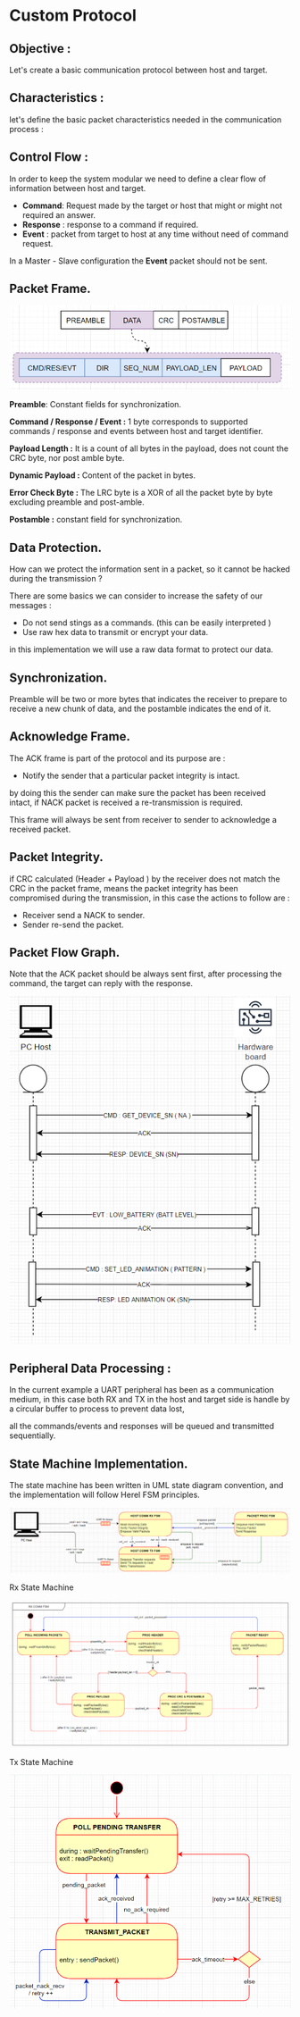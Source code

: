 # Custom Protocol

## Objective :

Let's create a basic communication protocol between host and target. 

## Characteristics :

let's define the basic packet characteristics needed in the communication process :

## Control Flow :

In order to keep the system modular we need to define a clear flow of information between host and target. 

- **Command**: Request made by the target or host that might or might not required an answer.
- **Response** : response to a command if required.
- **Event** : packet from target to host at any time without need of command request.

In a Master - Slave configuration the **Event** packet should not be sent.  

## Packet Frame.

![Untitled](Doc/Readme/Untitled.png)

**Preamble**:  Constant fields for synchronization.

**Command / Response / Event :** 1 byte corresponds to supported commands / response and events between host and target identifier.

**Payload Length :**  It is a count of all bytes in the payload, does not count the CRC byte, nor post amble byte.

**Dynamic Payload :** Content of the packet in bytes.

**Error Check Byte :** The LRC byte is a XOR of all the packet byte by byte excluding preamble and post-amble.

**Postamble :**  constant field for synchronization. 

## Data Protection.

How can we protect the information sent in a packet, so it cannot be hacked during the transmission ?

There are some basics we can consider to increase the safety of our messages : 

- Do not send stings as a commands. (this can be easily interpreted )
- Use raw hex data to transmit or encrypt your data.

in this implementation we will use a raw data format to protect our data.

## Synchronization.

Preamble will be two or more bytes that indicates the receiver to prepare to receive a new chunk of data, and the postamble indicates the end of it. 

## Acknowledge Frame.

The ACK frame is part of the protocol and its purpose are :

- Notify the sender that a particular packet integrity is intact.

by doing this the sender can make sure the packet has been received intact, if NACK packet is received a re-transmission is required. 

This frame will always be sent from receiver to sender to acknowledge a received packet. 

## Packet Integrity.

if CRC  calculated (Header + Payload ) by the receiver does not match the CRC in the packet frame, means the packet integrity has been compromised during the transmission, in this case the actions to follow are : 

- Receiver send a NACK to sender.
- Sender re-send the packet.

## Packet Flow Graph.

Note that the ACK packet should be always sent first, after processing the command, the target can reply with the response.

![Untitled](Doc/Readme/Untitled%201.png)

## Peripheral Data Processing :

In the current example a UART peripheral has been as a communication medium, in this case both RX and TX in the host and target side is handle by a circular buffer to process to prevent data lost, 

all the commands/events and responses will be queued and transmitted sequentially. 

## State Machine Implementation.

The state machine has been written in UML state diagram convention, and the implementation will follow Herel FSM principles.

 

![Untitled](Doc/Readme/Untitled%202.png)

 

Rx State Machine

![Untitled](Doc/Readme/Untitled%203.png)

Tx State Machine

![Untitled](Doc/Readme/Untitled%204.png)